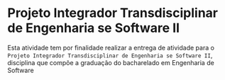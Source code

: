 # Projeto Integrador Transdisciplinar de Engenharia se Software II

Esta atividade tem por finalidade realizar a entrega de atividade para o `Projeto Integrador Transdisciplinar de Engenharia se Software II`, disciplina que compõe a graduação do bacharelado em Engenharia de Software